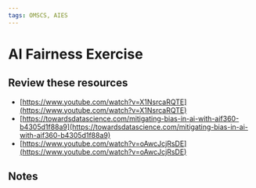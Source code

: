 ```yaml
---
tags: OMSCS, AIES
---
```

# AI Fairness Exercise

## Review these resources
- [https://www.youtube.com/watch?v=X1NsrcaRQTE](https://www.youtube.com/watch?v=X1NsrcaRQTE)
- [https://towardsdatascience.com/mitigating-bias-in-ai-with-aif360-b4305d1f88a9](https://towardsdatascience.com/mitigating-bias-in-ai-with-aif360-b4305d1f88a9)
- [https://www.youtube.com/watch?v=oAwcJcjRsDE](https://www.youtube.com/watch?v=oAwcJcjRsDE)

## Notes
